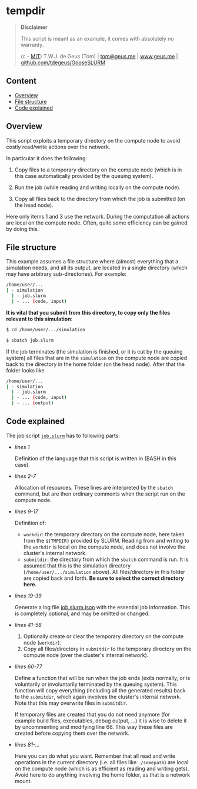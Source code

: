 # tempdir

> **Disclaimer**
> 
> This script is meant as an example, it comes with absolutely no warranty.
> 
>   (c - [MIT](../../LICENSE)) T.W.J. de Geus (Tom) | tom@geus.me | www.geus.me | [github.com/tdegeus/GooseSLURM](https://github.com/tdegeus/GooseSLURM)

## Content

<!-- MarkdownTOC -->

- [Overview](#overview)
- [File structure](#file-structure)
- [Code explained](#code-explained)

<!-- /MarkdownTOC -->

## Overview

This script exploits a temporary directory on the compute node to avoid costly read/write actions over the network. 

In particular it does the following:

1.   Copy files to a temporary directory on the compute node (which is in this case automatically provided by the queuing system).

2.   Run the job (while reading and writing locally on the compute node).

3.   Copy all files back to the directory from which the job is submitted (on the head node).

Here only items 1 and 3 use the network. During the computation all actions are local on the compute node. Often, quite some efficiency can be gained by doing this.

## File structure

This example assumes a file structure where (almost) everything that a simulation needs, and all its output, are located in a single directory (which may have arbitrary sub-directories). For example:

```bash
/home/user/...
| - simulation
  | - job.slurm
  | - ... (code, input)
```

**It is vital that you submit from this directory, to copy only the files relevant to this simulation**:

```bash
$ cd /home/user/.../simulation

$ sbatch job.slurm
```

If the job terminates (the simulation is finished, or it is cut by the queuing system) all files that are in the `simulation` on the compute node are copied back to the directory in the home folder (on the head node). After that the folder looks like

```bash
/home/user/...
| - simulation
  | - job.slurm
  | - ... (code, input)
  | - ... (output)
```

## Code explained

The job script [`job.slurm`](job.slurm) has to following parts:

*   *lines 1*

    Definition of the language that this script is written in (BASH in this case).

*   *lines 2-7*

    Allocation of resources. These lines are interpreted by the `sbatch` command, but are then ordinary comments when the script run on the compute node.

*   *lines 9-17*

    Definition of:

    -   `workdir`: the temporary directory on the compute node, here taken from the `${TMPDIR}` provided by SLURM. Reading from and writing to the `workdir` is local on the compute node, and does not involve the cluster's internal network.
    -   `submitdir`: the directory from which the `sbatch` command is run. It is assumed that this is the simulation directory (`/home/user/.../simulation` above). All files/directory in this folder are copied back and forth. **Be sure to select the correct directory here.**

*   *lines 19-39*
    
    Generate a log file [job.slurm.json](`job.slurm.json`) with the essential job information. This is completely optional, and may be omitted or changed.

*   *lines 41-58*

    1.  Optionally create or clear the temporary directory on the compute node (`workdir`).
    2.  Copy all files/directory in `submitdir` to the temporary directory on the compute node (over the cluster's internal network).

*   *lines 60-77*

    Define a function that will be run when the job ends (exits normally, or is voluntarily or involuntarily terminated by the queuing system). This function will copy everything (including all the generated results) back to the `submitdir`, which again involves the cluster's internal network. Note that this may overwrite files in `submitdir`.

    If temporary files are created that you do not need anymore (for example build files, executables, debug output, ...) it is wise to delete it by uncommenting and modifying line 66. This way these files are created before copying them over the network.

*   *lines 81-...*

    Here you can do what you want. Remember that all read and write operations in the current directory (i.e. all files like `./somepath`) are local on the compute node (which is as efficient as reading and writing gets). Avoid here to do anything involving the home folder, as that is a network mount. 





